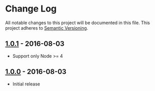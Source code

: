 # Change Log
All notable changes to this project will be documented in this file.
This project adheres to [Semantic Versioning](http://semver.org/).

## [1.0.1] - 2016-08-03
- Support only Node >= 4

## [1.0.0] - 2016-08-03
- Initial release

[1.0.1]: https://github.com/kripod/wsx/tree/v1.0.0...v1.0.1
[1.0.0]: https://github.com/kripod/wsx/tree/v1.0.0
